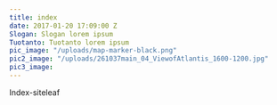```yaml
---
title: index
date: 2017-01-20 17:09:00 Z
Slogan: Slogan lorem ipsum
Tuotanto: Tuotanto lorem ipsum
pic_image: "/uploads/map-marker-black.png"
pic2_image: "/uploads/261037main_04_ViewofAtlantis_1600-1200.jpg"
pic3_image: 
---
```


Index-siteleaf